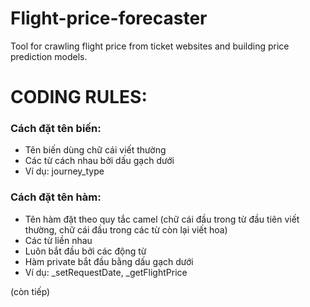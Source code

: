 # Flight-price-forecaster

Tool for crawling flight price from ticket websites and building price prediction models.

# CODING RULES:

### Cách đặt tên biến:
* Tên biến dùng chữ cái viết thường
* Các từ cách nhau bởi dấu gạch dưới
* Ví dụ: journey_type

### Cách đặt tên hàm:
* Tên hàm đặt theo quy tắc camel (chữ cái đầu trong từ đầu tiên viết thường, chữ cái đầu trong các từ còn lại viết hoa)
* Các từ liền nhau
* Luôn bắt đầu bởi các động từ
* Hàm private bắt đầu bằng dấu gạch dưới
* Ví dụ: _setRequestDate, _getFlightPrice

(còn tiếp)
